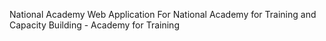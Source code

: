 National Academy
Web Application For National Academy for Training and Capacity Building - Academy for Training 
